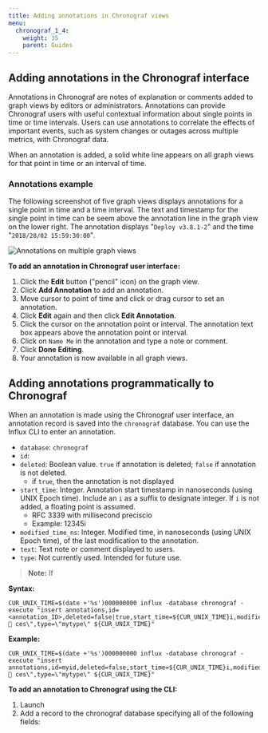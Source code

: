 ```yaml
---
title: Adding annotations in Chronograf views
menu:
  chronograf_1_4:
    weight: 35
    parent: Guides
---
```


## Adding annotations in the Chronograf interface

Annotations in Chronograf are notes of explanation or comments added to graph views by editors or administrators. Annotations can provide Chronograf users with useful contextual information about single points in time or time intervals. Users can use annotations to correlate the effects of important events, such as system changes or outages across multiple metrics, with Chronograf data.

When an annotation is added, a solid white line appears on all graph views for that point in time or an interval of time.

### Annotations example

The following screenshot of five graph views displays annotations for a single point in time and a time interval.
The text and timestamp for the single point in time can be seem above the annotation line in the graph view on the lower right.
The annotation displays "`Deploy v3.8.1-2`" and the time "`2018/28/02 15:59:30:00`".

![Annotations on multiple graph views](/img/chronograf/chrono-annotations-example.png)


**To add an annotation in Chronograf user interface:**

1. Click the **Edit** button ("pencil" icon) on the graph view.
2. Click **Add Annotation** to add an annotation.
3. Move cursor to point of time and click or drag cursor to set an annotation.
4. Click **Edit** again and then click **Edit Annotation**.
5. Click the cursor on the annotation point or interval. The annotation text box appears above the annotation point or interval.
6. Click on `Name Me` in the annotation and type a note or comment.
7. Click **Done Editing**.
8. Your annotation is now available in all graph views.

## Adding annotations programmatically to Chronograf

When an annotation is made using the Chronograf user interface, an annotation record is saved into the `chronograf` database. You can use the Influx CLI to enter an annotation.

* `database`: `chronograf`
* `id`:
* `deleted`: Boolean value. `true` if annotation is deleted; `false` if annotation is not deleted.
  - if `true`, then the annotation is not displayed
* `start_time`: Integer. Annotation start timestamp in nanoseconds (using UNIX Epoch time). Include an `i` as a suffix to designate integer. If `i` is not added, a floating point is assumed.
  - RFC 3339 with millisecond preciscio
  - Example: 12345i
* `modified_time_ns`: Integer. Modified time, in nanoseconds (using UNIX Epoch time), of the last modification to the annotation.
* `text`: Text note or comment displayed to users.
* `type`: Not currently used. Intended for future use.

> **Note:** If

**Syntax:**

```
CUR_UNIX_TIME=$(date +'%s')000000000 influx -database chronograf -execute "insert annotations,id=<annotation_ID>,deleted=false|true,start_time=${CUR_UNIX_TIME}i,modified_time_ns=${CUR_UNIX_TIME}i,text=\"sp🚀 ces\",type=\"mytype\" ${CUR_UNIX_TIME}"
```

**Example:**

```
CUR_UNIX_TIME=$(date +'%s')000000000 influx -database chronograf -execute "insert annotations,id=myid,deleted=false,start_time=${CUR_UNIX_TIME}i,modified_time_ns=${CUR_UNIX_TIME}i,text=\"sp🚀 ces\",type=\"mytype\" ${CUR_UNIX_TIME}"
```

**To add an annotation to Chronograf using the CLI:**

1. Launch
1. Add a record to the chronograf database specifying all of the following fields:
